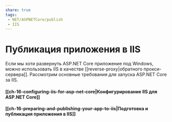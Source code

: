 ```yaml
---
share: true
tags:
 - NET/ASPNETCore/publish
 - IIS
---
```

# Публикация приложения в IIS
Если мы хоти развернуть ASP.NET Core приложение под Windows, можно использовать IIS в качестве [[reverse-proxy|обратного прокси-сервера]].
Рассмотрим основные требования для запуска ASP.NET Core за IIS.
#### [[ch-16-configuring-iis-for-asp-net-core|Конфигурирование IIS для ASP.NET Core]]
#### [[ch-16-preparing-and-publishing-your-app-to-iis|Подготовка и публикация приложения в IIS]]